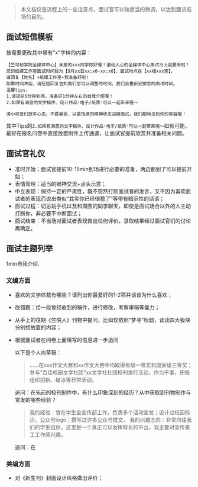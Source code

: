 > 本文档仅是流程上的一些注意点，面试官可以做适当的微调，以达到面试临场的目的。

## 面试短信模板

按需要更改其中带有"x"字样的内容：

```plaintext
【竺可桢学院全媒体中心】亲爱的xxx同学你好喔！激动人心的全媒体中心面试马上就要来啦！
您的纸媒工作室面试时间段为【9月xx日xx:x0-xx:x0】，面试地点在【xx楼xxx室】。
请回复【姓名】+纸媒工作室+我准备好啦!
如果时间冲突，请短信回复告知我们您可以调整的时间，我们会重新安排您的面试时间。
温馨tips: 
1.请提前5分钟到场，准备好1分钟左右的自我介绍喔！
2.如果有满意的文字稿件、设计作品⁽电子/纸质⁾可以一起带来喔～

请小可爱们放平心态，不要紧张，以最饱满的精神状态迎接面试，我们期待见到你的笑容喔！
```

其中Tips的`2.如果有满意的文字稿件、设计作品⁽电子/纸质⁾可以一起带来喔～`如有可能，最好在报名问卷中直接放置附件上传通道，让面试官提前欣赏并准备相关问题。

## 面试官礼仪

* 准时开始；面试官提前10-15min到场进行必要的准备，两边都到了可以提前开始；
* 表情管理：适当的眼神交流+点头示意；
* 中立表现：保持一定的严肃性，既不突然打断面试者的发言，又不因为喜欢面试者的表现而说出类似“其实你已经很稳了”等带有暗示性的话语；
* 面试过程：切忌玩手机以及和周围的同学聊天，即使是面试场合以外的人主动打断你，非必要不中断面试；
* 面试结束：不当场对面试者表现做出任何评价，录取结果经过面试官们的讨论再确定。



## 面试主题列举

1min自我介绍.

### 文编方面

* 喜欢的文学体裁有哪些？请列出你最爱好的1-2项并谈谈为什么喜欢；

* 改错题：给一段曾经收到的稿件，进行修改，考察审稿等能力；

* 从手上的往期《竺院人》刊物中提问，比如仅依照“梦寻”标题，谈谈四大板块分别想放置的内容；

* 根据面试者在问卷上面填写的信息进一步追问

  以下是个人向草稿：

  > ……在xxx作文大赛和xx作文大赛中均取得省级一等奖和国家级三等奖；参与“百佳校园文学社团”xx文学社社团校刊发行活动，作为干事，积极组织招新、破冰等日常活动。

  追问：在先前的校刊制作中，有什么印象深刻的经历？从中获取到刊物制作与宣发的哪些经验？

  > 我的经验：曾在学生会宣传部工作，负责多个活动宣发；设计过校园标识、公众号logo；撰写过许多公众号推文。
  > 我的兴趣志向：非常向往我们的学生组织，这里是一个真正可以发挥特长的平台。我主要对宣传美工工作感兴趣。

  追问：在



### 美编方面

* 对《新生刊》封面设计风格做出评价；

